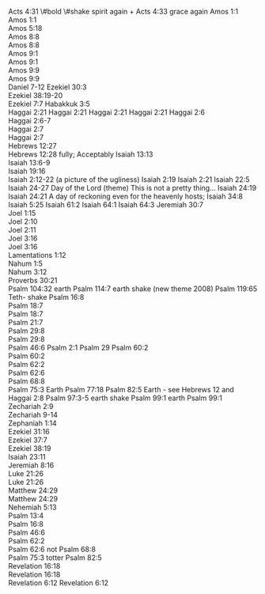 Acts 4:31	\\#bold \\#shake spirit again + Acts 4:33 grace again
Amos 1:1	
Amos 1:1	
Amos 5:18	
Amos 8:8	
Amos 8:8	
Amos 9:1	
Amos 9:1	
Amos 9:9	
Amos 9:9	
Daniel 7-12	
Ezekiel 30:3	
Ezekiel 38:19-20	
Ezekiel 7:7	
Habakkuk 3:5	
Haggai 2:21	
Haggai 2:21	
Haggai 2:21	
Haggai 2:21	
Haggai 2:6	
Haggai 2:6-7	
Haggai 2:7	
Haggai 2:7	
Hebrews 12:27	
Hebrews 12:28	fully; Acceptably
Isaiah 13:13	
Isaiah 13:6-9	
Isaiah 19:16	
Isaiah 2:12-22	(a picture of the ugliness)
Isaiah 2:19	
Isaiah 2:21	
Isaiah 22:5	
Isaiah 24-27	Day of the Lord (theme) This is not a pretty thing...
Isaiah 24:19	
Isaiah 24:21	A day of reckoning even for the heavenly hosts;
Isaiah 34:8	
Isaiah 5:25	
Isaiah 61:2	
Isaiah 64:1	
Isaiah 64:3	
Jeremiah 30:7	
Joel 1:15	
Joel 2:10	
Joel 2:11	
Joel 3:16	
Joel 3:16	
Lamentations 1:12	
Nahum 1:5	
Nahum 3:12	
Proverbs 30:21	
Psalm 104:32	earth
Psalm 114:7	earth shake (new theme 2008)
Psalm 119:65	Teth- shake
Psalm 16:8	
Psalm 18:7	
Psalm 18:7	
Psalm 21:7	
Psalm 29:8	
Psalm 29:8	
Psalm 46:6	Psalm 2:1 Psalm 29
Psalm 60:2	
Psalm 60:2	
Psalm 62:2	
Psalm 62:6	
Psalm 68:8	
Psalm 75:3	Earth
Psalm 77:18	
Psalm 82:5	Earth - see Hebrews 12 and Haggai 2:8
Psalm 97:3-5	earth shake
Psalm 99:1	earth
Psalm 99:1	
Zechariah 2:9	
Zechariah 9-14	
Zephaniah 1:14	
Ezekiel 31:16	
Ezekiel 37:7	
Ezekiel 38:19	
Isaiah 23:11	
Jeremiah 8:16	
Luke 21:26	
Luke 21:26	
Matthew 24:29	
Matthew 24:29	
Nehemiah 5:13	
Psalm 13:4	
Psalm 16:8	
Psalm 46:6	
Psalm 62:2	
Psalm 62:6	not
Psalm 68:8	
Psalm 75:3	totter
Psalm 82:5	
Revelation 16:18	
Revelation 16:18	
Revelation 6:12	
Revelation 6:12	
